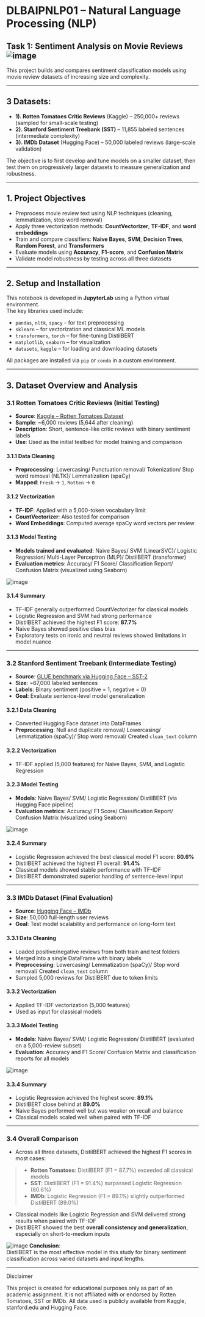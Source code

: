 # DLBAIPNLP01 – Natural Language Processing (NLP)

## Task 1: Sentiment Analysis on Movie Reviews ![image](https://github.com/user-attachments/assets/8f31d0ef-3732-4a45-b288-580a4c27c444)

This project builds and compares sentiment classification models using movie review datasets of increasing size and complexity.

---

## 3 Datasets:
- **1). Rotten Tomatoes Critic Reviews** (Kaggle) – 250,000+ reviews (sampled for small-scale testing)  
- **2). Stanford Sentiment Treebank (SST)** – 11,855 labeled sentences (intermediate complexity)  
- **3). IMDb Dataset** (Hugging Face) – 50,000 labeled reviews (large-scale validation)

The objective is to first develop and tune models on a smaller dataset, then test them on progressively larger datasets to measure generalization and robustness.

---

## 1. Project Objectives

- Preprocess movie review text using NLP techniques (cleaning, lemmatization, stop word removal)  
- Apply three vectorization methods: **CountVectorizer**, **TF-IDF**, and **word embeddings**  
- Train and compare classifiers: **Naive Bayes**, **SVM**, **Decision Trees**, **Random Forest**, and **Transformers**  
- Evaluate models using **Accuracy**, **F1-score**, and **Confusion Matrix**  
- Validate model robustness by testing across all three datasets  

---

## 2. Setup and Installation

This notebook is developed in **JupyterLab** using a Python virtual environment.  
The key libraries used include:

- `pandas`, `nltk`, `spacy` – for text preprocessing  
- `sklearn` – for vectorization and classical ML models  
- `transformers`, `torch` – for fine-tuning DistilBERT  
- `matplotlib`, `seaborn` – for visualization  
- `datasets`, `kaggle` – for loading and downloading datasets  

All packages are installed via `pip` or `conda` in a custom environment.

---

## 3. Dataset Overview and Analysis

### 3.1 Rotten Tomatoes Critic Reviews (Initial Testing)

- **Source**: [Kaggle – Rotten Tomatoes Dataset](https://www.kaggle.com/datasets/stefanoleone992/rotten-tomatoes-movies-and-critic-reviews-dataset)  
- **Sample**: ~6,000 reviews (5,644 after cleaning)  
- **Description**: Short, sentence-like critic reviews with binary sentiment labels  
- **Use**: Used as the initial testbed for model training and comparison

#### 3.1.1 Data Cleaning

- **Preprocessing**: Lowercasing/ Punctuation removal/ Tokenization/ Stop word removal (NLTK)/ Lemmatization (spaCy)
- **Mapped**: `Fresh` → `1`, `Rotten` → `0`

#### 3.1.2 Vectorization

- **TF-IDF**: Applied with a 5,000-token vocabulary limit  
- **CountVectorizer**: Also tested for comparison  
- **Word Embeddings**: Computed average spaCy word vectors per review

#### 3.1.3 Model Testing

- **Models trained and evaluated**: Naive Bayes/ SVM (LinearSVC)/ Logistic Regression/ Multi-Layer Perceptron (MLP)/ DistilBERT (transformer)
- **Evaluation metrics**: Accuracy/ F1 Score/ Classification Report/ Confusion Matrix (visualized using Seaborn)
  
![image](https://github.com/user-attachments/assets/08d0a05b-0149-497c-9498-88ff9a8acbc2)

#### 3.1.4 Summary

- TF-IDF generally outperformed CountVectorizer for classical models  
- Logistic Regression and SVM had strong performance  
- DistilBERT achieved the highest F1 score: **87.7%**  
- Naive Bayes showed positive class bias  
- Exploratory tests on ironic and neutral reviews showed limitations in model nuance

---

### 3.2 Stanford Sentiment Treebank (Intermediate Testing)

- **Source**: [GLUE benchmark via Hugging Face – SST-2](https://nlp.stanford.edu/sentiment/index.html)  
- **Size**: ~67,000 labeled sentences  
- **Labels**: Binary sentiment (positive = 1, negative = 0)  
- **Goal**: Evaluate sentence-level model generalization

#### 3.2.1 Data Cleaning

- Converted Hugging Face dataset into DataFrames  
- **Preprocessing**: Null and duplicate removal/ Lowercasing/ Lemmatization (spaCy)/ Stop word removal/ Created `clean_text` column

#### 3.2.2 Vectorization

- TF-IDF applied (5,000 features) for Naive Bayes, SVM, and Logistic Regression

#### 3.2.3 Model Testing

- **Models**: Naive Bayes/ SVM/ Logistic Regression/ DistilBERT (via Hugging Face pipeline)
- **Evaluation metrics**: Accuracy/ F1 Score/ Classification Report/ Confusion Matrix (visualized using Seaborn)

![image](https://github.com/user-attachments/assets/db1bb3b1-bb74-4f99-9ffb-37ef3cc4a520)

#### 3.2.4 Summary

- Logistic Regression achieved the best classical model F1 score: **80.6%**  
- DistilBERT achieved the highest F1 overall: **91.4%**  
- Classical models showed stable performance with TF-IDF  
- DistilBERT demonstrated superior handling of sentence-level input

---

### 3.3 IMDb Dataset (Final Evaluation)

- **Source**: [Hugging Face – IMDb](https://huggingface.co/datasets/imdb)  
- **Size**: 50,000 full-length user reviews  
- **Goal**: Test model scalability and performance on long-form text

#### 3.3.1 Data Cleaning

- Loaded positive/negative reviews from both train and test folders  
- Merged into a single DataFrame with binary labels  
- **Preprocessing**: Lowercasing/ Lemmatization (spaCy)/ Stop word removal/ Created `clean_text` column  
- Sampled 5,000 reviews for DistilBERT due to token limits

#### 3.3.2 Vectorization

- Applied TF-IDF vectorization (5,000 features)  
- Used as input for classical models

#### 3.3.3 Model Testing

- **Models**: Naive Bayes/ SVM/ Logistic Regression/ DistilBERT (evaluated on a 5,000-review subset)
- **Evaluation**: Accuracy and F1 Score/ Confusion Matrix and classification reports for all models

![image](https://github.com/user-attachments/assets/c347eb91-4cd9-4b72-807d-0663221f2db7)

#### 3.3.4 Summary

- Logistic Regression achieved the highest score: **89.1%**  
- DistilBERT close behind at **89.0%**  
- Naive Bayes performed well but was weaker on recall and balance  
- Classical models scaled well when paired with TF-IDF  

---

### 3.4 Overall Comparison

- Across all three datasets, DistilBERT achieved the highest F1 scores in most cases:

> - **Rotten Tomatoes**: DistilBERT (F1 = 87.7%) exceeded all classical models  
> - **SST**: DistilBERT (F1 = 91.4%) surpassed Logistic Regression (80.6%)  
> - **IMDb**: Logistic Regression (F1 = 89.1%) slightly outperformed DistilBERT (89.0%)

- Classical models like Logistic Regression and SVM delivered strong results when paired with TF-IDF  
- DistilBERT showed the best **overall consistency and generalization**, especially on short-to-medium inputs

![image](https://github.com/user-attachments/assets/31946f65-d4b3-4bcc-9aa8-70d92425d519)
**Conclusion**:  
DistilBERT is the most effective model in this study for binary sentiment classification across varied datasets and input lengths.

---

Disclaimer

This project is created for educational purposes only as part of an academic assignment.
It is not affiliated with or endorsed by Rotten Tomatoes, SST or IMDb. All data used is publicly available from Kaggle, stanford.edu and Hugging Face.
